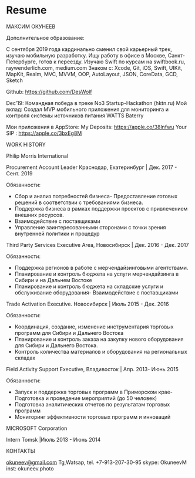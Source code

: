 # Resume

МАКСИМ ОКУНЕЕВ 

Дополнительное образование:

С сентября 2019 года кардинально сменил свой карьерный трек, изучаю мобильную разработку. Ищу работу в офисе в Москве, Санкт- Петербурге, готов к переезду.
Изучаю Swift по курсам на swiftbook.ru, raywenderlich.com, medium.com Знаком с: Xcode, Git, iOS, Swift, UIKit, MapKit, Realm, MVC, MVVM, OOP,
AutoLayout, JSON, CoreData, GCD, Sketch 

Github: https://github.com/DesWolf

Dec’19: Командная победа в треке No3 Startup-Hackathon (hktn.ru)
Мой вклад: Создал MVP мобильного приложения для мониторинга и контроля системы источников питания WATTS Baterry

Мои приложения в AppStore:
My Deposits: https://apple.co/38lnfwu 
Your SIP : https://apple.co/3bxEg8M


WORK HISTORY

Philip Morris International

Procurement Account Leader Краснодар, Екатеринбург | Дек. 2017 - Сент. 2019

Обязанности:
- Сбор и анализ потребностей бизнеса- Предоставление готовых решений в соответствии с требованиями бизнеса.
- Поддержка бизнеса в рамках поддержки проектов с привлечением внешних ресурсов.
- Взаимодействие с поставщиками
- Управление заинтересованными сторонами с точки зрения внутренней политики и процедур

Third Party Services Executive Area, Новосибирск | Дек. 2016 - Дек. 2017

Обязанности:
- Поддержка регионов в работе с мерчендайзинговыми агентствами.
- Планирование и контроль бюджета на услуги мерчендайзинга в Сибири и на Дальнем Востоке
- Планирование и контроль бюджета на складские услуги и обслуживание оборудования- Взаимодействие с поставщиками

Trade Activation Executive. Новосибирск | Июль 2015 - Дек. 2016

Обязанности:
- Координация, создание, изменение инструментария торговых программ для Сибири и Дальнего Востока
- Планирование и контроль заказа на закупку нового оборудования для Сибири и Дальнего Востока.
- Контроль количества материалов и оборудования на региональных складах

Field Activity Support Executive, Владивосток | Апр. 2013- Июнь 2015

Обязанности:
- Запуск и поддержка торговых программ в Приморском крае- Подготовка и проведение мероприятий (до 50 человек)
- Подготовка аналитических отчетов по результатам торговых программ
- Мониторинг эффективности торговых программ и инноваций


MICROSOFT Corporation

Intern Tomsk |Июль 2013 - Июнь 2014

КОНТАКТЫ

okuneev@gmail.com 
Tg,Watsap, tel. +7-913-207-30-95
skype: OkuneevM 
inst: okuneev.photo
